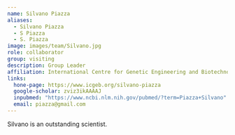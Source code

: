 ```yaml
---
name: Silvano Piazza
aliases:
  - Silvano Piazza
  - S Piazza
  - S. Piazza
image: images/team/Silvano.jpg
role: collaborator
group: visiting
description: Group Leader
affiliation: International Centre for Genetic Engineering and Biotechnology
links:
  hone-page: https://www.icgeb.org/silvano-piazza
  google-scholar: zviz3ikAAAAJ
  inpubmed: "https://www.ncbi.nlm.nih.gov/pubmed/?term=Piazza+Silvano" 
  email: piazza@gmail.com
---
```


Silvano is an outstanding scientist.
